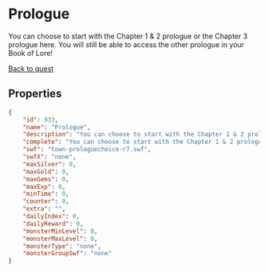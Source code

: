 # Prologue

You can choose to start with the Chapter 1 & 2 prologue or the Chapter 3 prologue here. You will still be able to access the other prologue in your Book of Lore!

[Back to quest](../quests.md)

## Properties

```json
{
    "id": 933,
    "name": "Prologue",
    "description": "You can choose to start with the Chapter 1 & 2 prologue or the Chapter 3 prologue here. You will still be able to access the other prologue in your Book of Lore!",
    "complete": "You can choose to start with the Chapter 1 & 2 prologue or the Chapter 3 prologue here. You will still be able to access the other prologue in your Book of Lore!",
    "swf": "town-prologuechoice-r7.swf",
    "swfX": "none",
    "maxSilver": 0,
    "maxGold": 0,
    "maxGems": 0,
    "maxExp": 0,
    "minTime": 0,
    "counter": 0,
    "extra": "",
    "dailyIndex": 0,
    "dailyReward": 0,
    "monsterMinLevel": 0,
    "monsterMaxLevel": 0,
    "monsterType": "none",
    "monsterGroupSwf": "none"
}
```

